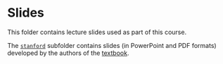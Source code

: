 # Slides

This folder contains lecture slides used as part of this course.

The [`stanford`](stanford/) subfolder contains slides (in PowerPoint and PDF formats) developed by the authors of the [textbook](https://nlp.stanford.edu/IR-book/information-retrieval-book.html).
